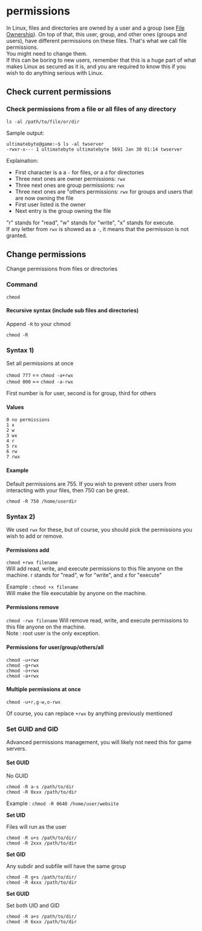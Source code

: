 # permissions

In Linux, files and directories are owned by a user and a group \(see [File Ownership](file-ownership.md)\). On top of that, this user, group, and other ones \(groups and users\), have different permissions on these files. That's what we call file permissions.  
You might need to change them.  
If this can be boring to new users, remember that this is a huge part of what makes Linux as secured as it is, and you are required to know this if you wish to do anything serious with Linux.

## Check current permissions

### Check permissions from a file or all files of any directory

`ls -al /path/to/file/or/dir`

Sample output:

```text
ultimatebyte@game:~$ ls -al twserver
-rwxr-x--- 1 ultimatebyte ultimatebyte 5691 Jan 30 01:14 twserver
```

Explaination:

* First character is a a `-` for files, or a `d` for directories
* Three next ones are owner permissions: `rwx`
* Three next ones are group permissions: `rwx`
* Three next ones are "others permissions: `rwx` for groups and users that are now owning the file
* First user listed is the owner
* Next entry is the group owning the file

"r" stands for "read", "w" stands for "write", "x" stands for execute.  
If any letter from `rwx` is showed as a `-`, it means that the permission is not granted.

## Change permissions

Change permissions from files or directories

### Command

`chmod`

#### Recursive syntax \(include sub files and directories\)

Append `-R` to your chmod

`chmod -R`

### Syntax 1\)

Set all permissions at once

`chmod 777` == `chmod -a+rwx`  
`chmod 000` == `chmod -a-rwx`

First number is for user, second is for group, third for others

#### Values

```text
0 no permissions
1 x
2 w
3 wx
4 r
5 rx
6 rw
7 rwx
```

#### Example

Default permissions are 755. If you wish to prevent other users from interacting with your files, then 750 can be great.

`chmod -R 750 /home/userdir`

### Syntax 2\)

We used `rwx` for these, but of course, you should pick the permissions you wish to add or remove.

#### Permissions add

`chmod +rwx filename`  
Will add read, write, and execute permissions to this file anyone on the machine. r stands for "read", w for "write", and x for "execute"

Example : `chmod +x filename`  
Will make the file executable by anyone on the machine.

#### Permissions remove

`chmod -rwx filename` Will remove read, write, and execute permissions to this file anyone on the machine.  
Note : root user is the only exception.

#### Permissions for user/group/others/all

`chmod -u+rwx`  
`chmod -g+rwx`  
`chmod -o+rwx`  
`chmod -a+rwx`

#### Multiple permissions at once

`chmod -u+r,g-w,o-rwx`

Of course, you can replace `+rwx` by anything previously mentioned

### Set GUID and GID

Advanced permissions management, you will likely not need this for game servers.

#### Set GUID

No GUID

`chmod -R a-s /path/to/dir`  
`chmod -R 0xxx /path/to/dir`

Example : `chmod -R 0640 /home/user/website`

**Set UID**

Files will run as the user

`chmod -R u+s /path/to/dir/`  
`chmod -R 2xxx /path/to/dir`

**Set GID**

Any subdir and subfile will have the same group

`chmod -R g+s /path/to/dir/`  
`chmod -R 4xxx /path/to/dir`

**Set GUID**

Set both UID and GID

`chmod -R a+s /path/to/dir/`  
`chmod -R 6xxx /path/to/dir`

